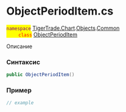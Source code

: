 
# ObjectPeriodItem.cs
<mark style="color:purple;">`namespace`</mark> [TigerTrade.Chart](../../../../../TigerTrade.Chart.md).[Objects](../../../../../TigerTrade.Chart/Objects.md).[Common](../../../../../TigerTrade.Chart/Objects/Common.md)  
<mark style="color:red;">&nbsp;&nbsp;&nbsp;&nbsp;&nbsp;&nbsp;&nbsp;&nbsp;`class`</mark> [ObjectPeriodItem](../../ObjectPeriodItem.cs.md)

Описание

### Синтаксис
```csharp
public ObjectPeriodItem()
```


### Пример  
```csharp
// example
```
                    
                    